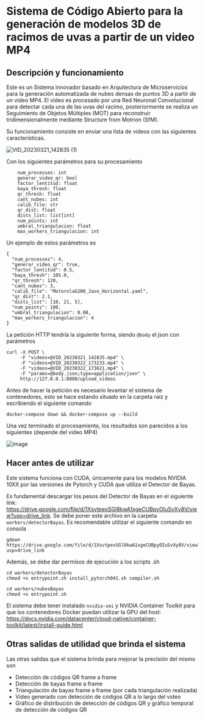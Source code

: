 # Sistema de Código Abierto para la generación de modelos 3D de racimos de uvas a partir de un video MP4
## Descripción y funcionamiento
Este es un Sistema innovador basado en Arquitectura de Microservicios para la generación automatizada de nubes densas de puntos 3D a partir de un video MP4. El video es procesado por una Red Neuronal Convolucional para detectar cada una de las uvas del racimo, posteriormente se realiza un Seguimiento de Objetos Múltiples (MOT) para reconstruir tridimensionalmente mediante Structure from Motrion (SfM). 

Su funcionamiento consiste en enviar una lista de videos con las siguientes características. 

![VID_20230321_142835 (1)](https://github.com/user-attachments/assets/8bf1e53b-22c9-4cb4-8b75-a0464ce96335)

Con los siguientes parámetros para su procesamiento 
```
    num_processes: int
    generar_video_qr: bool
    factor_lentitud: float
    baya_thresh: float
    qr_thresh: float
    cant_nubes: int
    calib_file: str 
    qr_dist: float
    dists_list: list[int]
    num_points: int
    umbral_triangulacion: float
    max_workers_triangulacion: int
```
Un ejemplo de estos parámetros es
```
{
  "num_processes": 4,
  "generar_video_qr": true,
  "factor_lentitud": 0.5,
  "baya_thresh": 105.0,
  "qr_thresh": 120,
  "cant_nubes": 3,
  "calib_file": "MotorolaG200_Javo_Horizontal.yaml",
  "qr_dist": 2.1,
  "dists_list": [10, 21, 5],
  "num_points": 100,
  "umbral_triangulacion": 0.08,
  "max_workers_triangulacion": 4
}
```
La petición HTTP tendría la siguiente forma, siendo `@body` el json con parámetros
```
curl -X POST \
     -F "videos=@VID_20230321_142835.mp4" \
     -F "videos=@VID_20230322_173233.mp4" \
     -F "videos=@VID_20230322_173621.mp4" \
     -F "params=@body.json;type=application/json" \
     http://127.0.0.1:8000/upload_videos
```
Antes de hacer la petición es necesario levantar el sistema de contenedores, esto se hace estando situado en la carpeta raíz y escribiendo el siguiente comando
```
docker-compose down && docker-compose up --build
```
Una vez terminado el procesamiento, los resultados son parecidos a los siguientes (depende del video MP4)

![image](https://github.com/user-attachments/assets/4a8412bc-6f11-4033-af98-a03c9037a45d)

## Hacer antes de utilizar

Este sistema funciona con CUDA, únicamente para los modelos NVIDIA 10XX por las versiones de Pytorch y CUDA que utiliza el Detector de Bayas.

Es fundamental descargar los pesos del Detector de Bayas en el siguiente link: https://drive.google.com/file/d/1XsvtpexSGl8kwA1xgeCUBpyOIuSvXy8V/view?usp=drive_link. Se debe poner este archivo en la carpeta `workers/detectorBayas`. Es recomendable utilizar el siguiente comando en consola 

```
gdown https://drive.google.com/file/d/1XsvtpexSGl8kwA1xgeCUBpyOIuSvXy8V/view?usp=drive_link
```

Además, se debe dar permisos de ejecución a los scripts .sh 

```
cd workers/detectorBayas
chmod +x entrypoint.sh install_pytorch041.sh compiler.sh
```

```
cd workers/nubesBayas
chmod +x entrypoint.sh
```

El sistema debe tener instalado `nvidia-smi` y NVIDIA Container Toolkit para que los contenedores Docker puedan utilizar la GPU del host: https://docs.nvidia.com/datacenter/cloud-native/container-toolkit/latest/install-guide.html

## Otras salidas de utilidad que brinda el sistema
Las otras salidas que el sistema brinda para mejorar la precisión del mismo son
* Detección de códigos QR frame a frame
* Detección de bayas frame a frame
* Triangulación de bayas frame a frame (por cada triangulación realizada) 
* Video generado con detección de códigos QR a lo largo del video
* Gráfico de distribución de detección de códigos QR y gráfico temporal de detección de códigos QR


